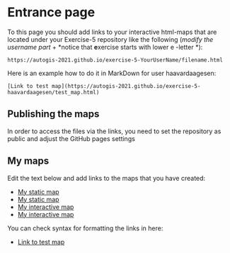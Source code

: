 # Entrance page

To this page you should add links to your interactive html-maps that are located under your Exercise-5 repository like the following (*modify the username part* + *notice that **e**xercise starts with lower e -letter *):

 `https://autogis-2021.github.io/exercise-5-YourUserName/filename.html`

Here is an example how to do it in MarkDown for user haavardaagesen:

```
[Link to test map](https://autogis-2021.github.io/exercise-5-haavardaagesen/test_map.html)
```
## Publishing the maps 

In order to access the files via the links, you need to set the repository as public and adjust the GitHub pages settings

## My maps

Edit the text below and add links to the maps that you have created:

 - [My static map](https://autogis-2021.github.io/exercise-5-chtimmer/tree/main/docs/traffic_accidents.html)
 - [My static map](https://autogis-2021.github.io/exercise-5-chtimmer/tree/main/docs/bike_stations.html)
 - [My interactive map](https://autogis-2021.github.io/exercise-5-chtimmer/tree/main/docs/cluster_map.html)
 - [My interactive map](https://autogis-2021.github.io/exercise-5-chtimmer/tree/main/docs/heat_map.html)
 
 You can check syntax for formatting the links in here: 
 - [Link to test map](https://autogis-2021.github.io/exercise-5-haavardaagesen/test_map.html)

